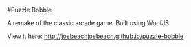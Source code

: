 #Puzzle Bobble

A remake of the classic arcade game. Built using WoofJS.

View it here: http://joebeachjoebeach.github.io/puzzle-bobble
